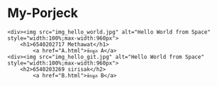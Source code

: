 # My-Porjeck
<!DOCTYPE html>
<html>
<head>
<title>Hello World!</title>
</head>
<body>

    <div><img src="img_hello_world.jpg" alt="Hello World from Space" style="width:100%;max-width:960px">
        <h1>6540202717 Methawat</h1>
            <a href="A.html">ข้อมูล A</a>   
    <div><img src="img_hello_git.jpg" alt="Hello World from Space" style="width:100%;max-width:960px">
        <h2>6540203269 sirisak</h2>
            <a href="B.html">ข้อมูล B</a>


</body>
</html>
